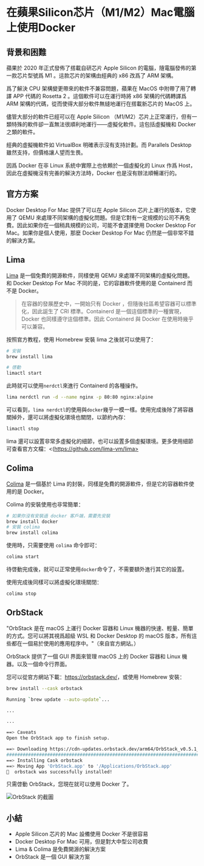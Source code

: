 # 在蘋果Silicon芯片（M1/M2）Mac電腦上使用Docker

<Validator lang="zh-hans" :platform-list="['macOS 13.2.1']" date="2023-03-14" />

## 背景和困難

蘋果於 2020 年正式發佈了搭載自研芯片 Apple Silicon 的電腦，隨電腦發佈的第一款芯片型號爲 M1 。這款芯片的架構由經典的 x86 改爲了 ARM 架構。

爲了解決 CPU 架構變更帶來的軟件不兼容問題，蘋果在 MacOS 中附帶了用了轉譯 APP 代碼的 Rosetta 2 。這個軟件可以在運行時將 x86 架構的代碼轉譯爲 ARM 架構的代碼，從而使得大部分軟件無縫地運行在搭載新芯片的 MacOS 上。

儘管大部分的軟件已經可以在 Apple Silicon （M1/M2）芯片上正常運行，但有一類特殊的軟件卻一直無法很順利地運行——虛擬化軟件。這包括虛擬機和 Docker 之類的軟件。

經典的虛擬機軟件如 VirtualBox 明確表示沒有支持計劃。而 Parallels Desktop 雖然支持，但價格讓人望而生畏。

因爲 Docker 在非 Linux 系統中實際上也依賴於一個虛擬化的 Linux 作爲 Host，因此在虛擬機沒有完善的解決方法時，Docker 也是沒有辦法順暢運行的。

## 官方方案

Docker Desktop For Mac 提供了可以在 Apple Silicon 芯片上運行的版本，它使用了 QEMU 來處理不同架構的虛擬化問題。但是它對有一定規模的公司不再免費。因此如果你在一個稍具規模的公司，可能不會選擇使用 Docker Desktop For Mac。如果你是個人使用，那麼 Docker Desktop For Mac 仍然是一個非常不錯的解決方案。

## Lima

[Lima](https://github.com/lima-vm/lima) 是一個免費的開源軟件，同樣使用 QEMU 來處理不同架構的虛擬化問題。和 Docker Desktop For Mac 不同的是，它的容器軟件使用的是 Containerd 而不是 Docker。

> 在容器的發展歷史中，一開始只有 Docker ，但隨後社區希望容器可以標準化，因此誕生了 CRI 標準。Containerd 是一個這個標準的一種實現，Docker 也同樣遵守這個標準。因此 Containerd 與 Docker 在使用時幾乎可以兼容。

按照官方教程，使用 Homebrew 安裝 lima 之後就可以使用了：

```sh
# 安裝
brew install lima

# 啓動
limactl start
```

此時就可以使用`nerdctl`來進行 Containerd 的各種操作。

```sh
lima nerdctl run -d --name nginx -p 80:80 nginx:alpine
```

可以看到，`lima nerdctl`的使用與`docker`幾乎一模一樣。使用完成後除了將容器關掉外，還可以將虛擬化環境也關閉，以節約內存：

```sh
limactl stop
```

lima 還可以設置非常多虛擬化的細節，也可以設置多個虛擬環境。更多使用細節可查看官方文檔：<(https://github.com/lima-vm/lima>

## Colima

[Colima](https://github.com/abiosoft/colima) 是一個基於 Lima 的封裝，同樣是免費的開源軟件，但是它的容器軟件使用的是 Docker。

Colima 的安裝使用也非常簡單：

```sh
# 如果你沒有安裝過 docker 客戶端，需要先安裝
brew install docker
# 安裝 colima
brew install colima
```

使用時，只需要使用 `colima` 命令即可：

```sh
colima start
```

待啓動完成後，就可以正常使用`docker`命令了，不需要額外進行其它的設置。

使用完成後同樣可以將虛擬化環境關閉：

```sh
colima stop
```

## OrbStack

"OrbStack 是在 macOS 上運行 Docker 容器和 Linux 機器的快速、輕量、簡單的方式。您可以將其視爲超級 WSL 和 Docker Desktop 的 macOS 版本，所有這些都在一個易於使用的應用程序中。"（來自官方網站。）

OrbStack 提供了一個 GUI 界面來管理 macOS 上的 Docker 容器和 Linux 機器。以及一個命令行界面。

您可以從官方網站下載：<https://orbstack.dev/>，或使用 Homebrew 安裝：

```sh
brew install --cask orbstack
```

```sh
Running `brew update --auto-update`...

...

...

==> Caveats
Open the OrbStack app to finish setup.

==> Downloading https://cdn-updates.orbstack.dev/arm64/OrbStack_v0.5.1_985_arm64.dmg
######################################################################## 100.0%
==> Installing Cask orbstack
==> Moving App 'OrbStack.app' to '/Applications/OrbStack.app'
🍺  orbstack was successfully installed!
```

只需啓動 OrbStack，您現在就可以使用 Docker 了。

![OrbStack 的截圖](/attachments/mac/how-to-use-docker-on-m1-mac/01.screenshot-orbstack.png)

## 小結

- Apple Silicon 芯片的 Mac 設備使用 Docker 不是很容易
- Docker Desktop For Mac 可用，但是對大中型公司收費
- Lima & Colima 是免費開源的解決方案
- OrbStack 是一個 GUI 解決方案
